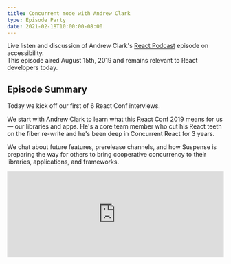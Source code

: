 ```yaml
---
title: Concurrent mode with Andrew Clark
type: Episode Party
date: 2021-02-18T10:00:00-08:00
---
```


Live listen and discussion of Andrew Clark's [React Podcast](https://reactpodcast.com) episode on accessibility.  
This episode aired August 15th, 2019 and remains relevant to React developers today.

## Episode Summary

Today we kick off our first of 6 React Conf interviews.

We start with Andrew Clark to learn what this React Conf 2019 means for us — our libraries and apps.
He's a core team member who cut his React teeth on the fiber re-write and he's been deep in Concurrent React for 3 years.

We chat about future features, prerelease channels, and how Suspense is preparing the way for others to bring cooperative concurrency to their libraries, applications, and frameworks.

<iframe height="200px" width="100%" frameborder="no" scrolling="no" seamless src="https://player.simplecast.com/ee45a95c-c80e-4f75-af66-8b21e18471f5?dark=false"></iframe>
